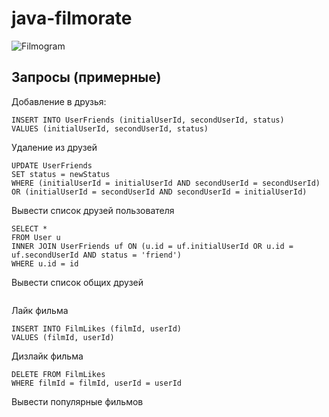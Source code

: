 # java-filmorate

![Filmogram](https://user-images.githubusercontent.com/32869331/208479239-d34ede09-c1f7-4ff7-9ce8-8be5fd318443.png)

## Запросы (примерные)

Добавление в друзья:

```
INSERT INTO UserFriends (initialUserId, secondUserId, status)
VALUES (initialUserId, secondUserId, status)
```

Удаление из друзей 
```
UPDATE UserFriends
SET status = newStatus
WHERE (initialUserId = initialUserId AND secondUserId = secondUserId) OR (initialUserId = secondUserId AND secondUserId = initialUserId)
```

Вывести список друзей пользователя
```
SELECT *
FROM User u
INNER JOIN UserFriends uf ON (u.id = uf.initialUserId OR u.id = uf.secondUserId AND status = 'friend')
WHERE u.id = id
```

Вывести список общих друзей
```

```


Лайк фильма
```
INSERT INTO FilmLikes (filmId, userId)
VALUES (filmId, userId)
```


Дизлайк фильма
```
DELETE FROM FilmLikes
WHERE filmId = filmId, userId = userId
```

Вывести популярные фильмов
```

```
